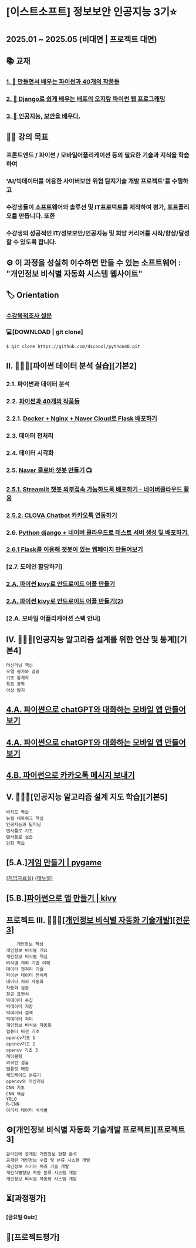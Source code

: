# [이스트소프트] 정보보안 인공지능 3기⭐️
## 2025.01 ~ 2025.05 (비대면 | 프로젝트 대면)
## 📚 교재
### [1. 📕 만들면서 배우는 파이썬과 40개의 작품들](https://github.com/dscoool/python40/)
### [2. 📗 Django로 쉽게 배우는 배프의 오지랖 파이썬 웹 프로그래밍](https://github.com/dscoool/django)
### [3. 📙 인공지능, 보안을 배우다.](https://bjpublic-my.sharepoint.com/:f:/g/personal/bjpublic_bjpublic_co_kr/EvY-uyQ5aoNKtV5Bxxjj2U0BT6JSJTn2DKS_eH5gXsCCJA)

## 👨‍🏫 강의 목표
### 프론트엔드 / 파이썬 / 모바일어플리케이션 등의 필요한 기술과 지식을 학습하여 
### 'AI/빅데이터를 이용한 사이버보안 위협 탐지기술 개발 프로젝트'를 수행하고
### 수강생들이 소프트웨어와 솔루션 및 IT프로덕트를 제작하여 평가, 포트폴리오를 만듭니다. 또한
### 수강생의 성공적인 IT/정보보안/인공지능 및 희망 커리어를 시작/향상/달성할 수 있도록 합니다.

## ⚙️ 이 과정을 성실히 이수하면 만들 수 있는 소프트웨어 : "개인정보 비식별 자동화 시스템 웹사이트"

## 🏷 Orientation 

### [수강목적조사 설문](https://forms.gle/pc5QeBb3WRGP4SH36)

### 💻[DOWNLOAD | git clone]
	$ git clone https://github.com/dscoool/python40.git

## II. 👩🏻‍💻[파이썬 데이터 분석 실습][기본2]
###	2.1. 파이썬과 데이터 분석
###	2.2. [파이썬과 40개의 작품들](https://github.com/dscoool/python40)
### 	2.2.1. [Docker + Nginx + Naver Cloud로 Flask 배포하기](https://tnsgh0101.medium.com/%EB%8F%84%EC%BB%A4%EB%A1%9C-%EB%AA%A8%EB%8D%B8-%EB%B0%B0%ED%8F%AC%ED%95%98%EA%B8%B0-2-54f7c1a6f54b)
###	2.3. 데이터 전처리
###	2.4. 데이터 시각화
### 	2.5. [Naver 클로바 챗봇 만들기](https://velog.io/@westreed/%EB%84%A4%EC%9D%B4%EB%B2%84-CLOVA-%EC%B1%97%EB%B4%87-%EB%A7%8C%EB%93%A4%EA%B8%B0) [📺](https://www.youtube.com/watch?v=9xauO9t8Fu8&feature=youtu.be)
### [2.5.1. Streamlit 챗봇 외부접속 가능하도록 배포하기 - 네이버클라우드 활용](https://chucoding.tistory.com/146)
### [2.5.2. CLOVA Chatbot 카카오톡 연동하기](https://chucoding.tistory.com/125)
### 2.6. [Python django + 네이버 클라우드로 테스트 서버 생성 및 배포하기.](https://velog.io/@yjl8628/%EB%84%A4%EC%9D%B4%EB%B2%84-%ED%81%B4%EB%9D%BC%EC%9A%B0%EB%93%9C-%ED%94%8C%EB%9E%AB%ED%8F%BCNCP-Pythondjango-%EB%B0%B0%ED%8F%AC%ED%95%98%EA%B8%B0)

### [2.6.1 Flask를 이용해 챗봇이 있는 웹페이지 만들어보기](https://gaebalsaebal-developer.tistory.com/31#google_vignette)

### [2.7. 도메인 할당하기]
### [2.A. 파이썬 kivy로 안드로이드 어플 만들기](https://brain-nim.tistory.com/3)
### [2.A. 파이썬 kivy로 안드로이드 어플 만들기(2)](https://gaebalsaebal-developer.tistory.com/28)
### [2.A. 모바일 어플리케이션 스택 안내]

## IV. 👨🏻‍💻[인공지능 알고리즘 설계를 위한 연산 및 통계][기본4]
	머신러닝 핵심
	모델 평가와 검증
	기초 통계학
	특징 공학
	이상 탐지
## [4.A. 파이썬으로 chatGPT와 대화하는 모바일 앱 만들어보기](https://gaebalsaebal-developer.tistory.com/28)
## [4.A. 파이썬으로 chatGPT와 대화하는 모바일 앱 만들어보기](https://github.com/woensug-choi/ChatGee)
## [4.B. 파이썬으로 카카오톡 메시지 보내기](https://devtalk.kakao.com/t/rest-api-python-flask/134383)
## V. 👩🏻‍💻[인공지능 알고리즘 설계 지도 학습][기본5] 
	비지도 학습
	뉴럴 네트워크 핵심
	인공지능과 딥러닝
	텐서플로 기초
	텐서플로 실습
	강화 학습
## [5.A.][게임 만들기 | pygame](https://github.com/dscoool/pygame)

[(게임자료실)](https://drive.google.com/drive/folders/1PE-zxK5eHEVK6TiBw32Me2xW_dHZhRwu?usp=sharing)
[(매뉴얼)](https://wikidocs.net/64675)
## [5.B.][파이썬으로 앱 만들기 | kivy](https://wikidocs.net/85867) 

## 프로젝트 III. 👨🏻‍💻[[개인정보 비식별 자동화 기술개발][전문3]](https://github.com/dscoool/opencv) 	
        개인정보 핵심
	개인정보 비식별 개요
	개인정보 비식별 핵심
	비식별 처리 기법 이해
	데이터 전처리 기술
	파이썬 데이터 전처리
	데이터 처리 자동화
	자동화 실습
	정규 표현식
	빅데이터 수집
	빅데이터 저장
	빅데이터 검색
	빅데이터 처리
	개인정보 비식별 자동화
	컴퓨터 비전 기초
	opencv기초 1
	opencv기초 2
	opencv 기초 3
	레이블링
	외곽선 검출
	템플릿 매칭
	캐드케이드 분류기
	opencv와 머신러닝
	CNN 기초
	CNN 핵심
	YOLO
	R-CNN
	이미지 데이터 비식별


## ⚙️[개인정보 비식별 자동화 기술개발 프로젝트][프로젝트3]
	온라인에 공개된 개인정보 현황 분석
	공개된 개인정보 수집 및 분류 시스템 개발
	개인정보 스키마 처리 기술 개발
	개인식별정보 자동 분류 시스템 개발
	개인정보 비식별 자동화 시스템 개발

## ⏳[과정평가]
#### [금요일 Quiz]
## 📝[프로젝트평가]
